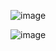 ![image](https://github.com/JoaoEnrique13/agendamentos_node/assets/99426704/b7cf9994-77bd-48d0-8c35-137063e2da5d)

![image](https://github.com/JoaoEnrique13/agendamentos_node/assets/99426704/4b764ed4-e585-4903-91b5-248bf4cd629f)

